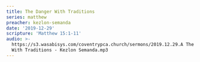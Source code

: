 ```yaml
---
title: The Danger With Traditions
series: matthew
preacher: kezlon-semanda
date: '2019-12-29'
scripture: 'Matthew 15:1-11'
audio: >-
  https://s3.wasabisys.com/coventrypca.church/sermons/2019.12.29.A The Danger
  With Traditions - Kezlon Semanda.mp3
---
```

